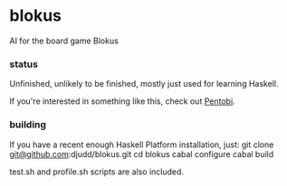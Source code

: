blokus
======

AI for the board game Blokus

### status
Unfinished, unlikely to be finished, mostly just used for learning Haskell. 

If you're interested in something like this, check out [Pentobi](http://pentobi.sourceforge.net/).

### building
If you have a recent enough Haskell Platform installation, just:
  git clone git@github.com:djudd/blokus.git
  cd blokus
  cabal configure
  cabal build

test.sh and profile.sh scripts are also included.
